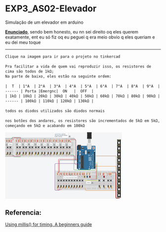 # EXP3_AS02-Elevador
Simulação de um elevador em arduino

**[Enunciado](https://raw.githubusercontent.com/Trabalhos-PUC-PR/EXP3_AS02-Elevador/main/ProjetoElevador.pdf)**, sendo bem honesto, eu nn sei direito oq eles querem exatamente, ent eu só fiz oq eu peguei q era meio obvio q eles queriam e eu dei meu toque

****
```
Clique na imagem para ir para o projeto no tinkercad

Pra facilitar a vida de quem vai reproduzir isso, os resistores de cima são todos de 1kΩ;
Na parte de baixo, eles estão na seguinte ordem:

|  T  | 1°A  | 2°A  | 3°A  | 4°A  | 5°A  | 6°A  | 7°A  | 8°A  | 9°A  | ------ | Porta |Emergnc|  ON   |  OFF  |
| 1kΩ | 10kΩ | 20kΩ | 30kΩ | 40kΩ | 50kΩ | 60kΩ | 70kΩ | 80kΩ | 90kΩ | ------ | 100kΩ | 110kΩ | 120kΩ | 130kΩ |

todos os diodos utilizados são diodos normais

nos botões dos andares, os resistores são incrementados de 5kΩ em 5kΩ, começando em 5kΩ e acabando em 100kΩ
```

<a href="https://www.tinkercad.com/things/hJp3M7OG8Le"><img src="DiagramaUltimateEdition.png" width="75%" height="75%"></a>

## Referencia:
[Using millis() for timing. A beginners guide](https://forum.arduino.cc/t/using-millis-for-timing-a-beginners-guide/483573)
